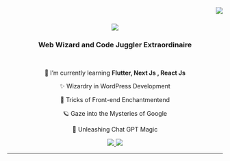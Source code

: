 <img align="right" src="https://visitor-badge.laobi.icu/badge?page_id=yewaung" />

<h1 align="center">
    <img src="https://readme-typing-svg.herokuapp.com?font=Pixelify+Sans&size=50&pause=1000&color=00F726&center=true&vCenter=true&random=true&width=700&height=100&lines=I'm+Ye+Wint+Aung;Web+Wizard;Front-end+Enchantmentend;Code+Juggler+Extraordinaire;" />
</h1>

<h3 align="center">Web Wizard and Code Juggler Extraordinaire</h3>

<br/>

<div align="center">
 
 
🌱 I’m currently learning **Flutter, Next Js , React Js**

✨ Wizardry in WordPress Development

🎨 Tricks of Front-end Enchantmentend

🪐 Gaze into the Mysteries of Google

🤖 Unleashing Chat GPT Magic

 </div>
 
<div align="center"> 
  <a href="mailto:ye_w_aung@hotmail.com">
    <img src="https://img.shields.io/badge/Gmail-333333?style=for-the-badge&logo=gmail&logoColor=red" />
  </a>
  <a href="https://www.linkedin.com/in/ye-wint-aung-543344165/" target="_blank">
    <img src="https://img.shields.io/badge/LinkedIn-0077B5?style=for-the-badge&logo=linkedin&logoColor=white" target="_blank" />
  </a>

</div>

 <hr/>
 
